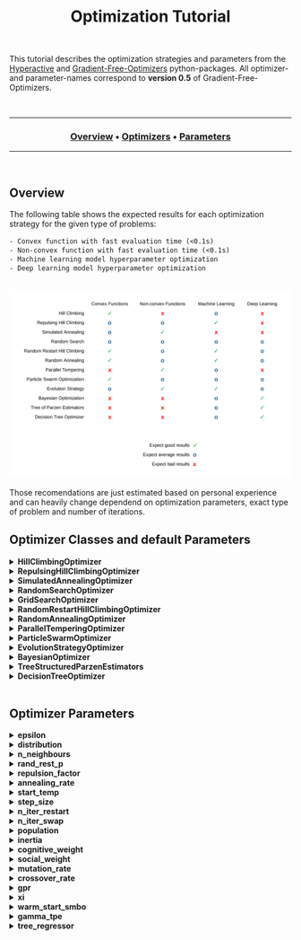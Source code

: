 <h1 align="center"> 
  Optimization Tutorial
</h1>

<br>

This tutorial describes the optimization strategies and parameters from the [Hyperactive](https://github.com/SimonBlanke/Hyperactive) and [Gradient-Free-Optimizers](https://github.com/SimonBlanke/Gradient-Free-Optimizers) python-packages. All optimizer- and parameter-names correspond to **version 0.5** of Gradient-Free-Optimizers.

<br>

---

<div align="center"><a name="menu"></a>
  <h3>
    <a href="https://github.com/SimonBlanke/optimization-tutorial#overview">Overview</a> •
    <a href="https://github.com/SimonBlanke/optimization-tutorial#optimizer-classes-and-default-parameters">Optimizers</a> •
    <a href="https://github.com/SimonBlanke/optimization-tutorial#optimizer-parameters">Parameters</a>
  </h3>
</div>

---

<br>

## Overview

The following table shows the expected results for each optimization strategy for the given type of problems:

    - Convex function with fast evaluation time (<0.1s)
    - Non-convex function with fast evaluation time (<0.1s)
    - Machine learning model hyperparameter optimization
    - Deep learning model hyperparameter optimization

<p align="center">
  <br>
  <img src="./docs/_images/optimizer_table.png" width="950">
  <br>
</p>
Those recomendations are just estimated based on personal experience and can heavily change dependend on optimization parameters, exact type of problem and number of iterations.


<br>

## Optimizer Classes and default Parameters

<details>
<summary><b> HillClimbingOptimizer</b></summary>
  
<br>
  
---
  
  
Hill climbing is a very basic optimization technique, that explores the search space only localy. It starts at an initial point, which is often chosen randomly and continues to move to positions with a better solution. It has no method against getting stuck in local optima.

**Available parameters:**
  - epsilon=0.05
  - distribution="normal"
  - n_neighbours=3
  - rand_rest_p=0

**Use case/properties:**
  - Never as a first method of optimization
  - When you have a very good initial point to start from
  - If the search space is very simple and has few local optima or saddle points

---

</details>


<details>
<summary><b> RepulsingHillClimbingOptimizer</b></summary>
  
<br>
  
---
  
**Available parameters:**
  - epsilon=0.05
  - distribution="normal"
  - n_neighbours=3
  - rand_rest_p=0
  - repulsion_factor=3

**Use case/properties:**
  - When you have a good initial point to start from

---
  
</details>


<details>
<summary><b> SimulatedAnnealingOptimizer</b></summary>

<br>

---
  
Simulated annealing chooses its next possible position similar to hill climbing, but it accepts worse results with a probability that decreases with time:

<p align="center">
  <a href="equation">
    <img src="https://latex.codecogs.com/gif.latex?p%20%3D%20exp%20%5Cleft%20%28%20-%5Cfrac%7B%5CDelta%20f_%7Bnorm%7D%7D%7BT%7D%20%5Cright%20%29">
  </a>
</p>

It simulates a temperature that decreases with each iteration, similar to a material cooling down. The following normalization is used to calculate the probability independent of the metric:

<p align="center">
  <a href="equation">
    <img src="https://latex.codecogs.com/gif.latex?%5CDelta%20f_%7Bnorm%7D%20%3D%20%5Cfrac%7Bf%28y%29%20-%20f%28y%29%7D%7Bf%28y%29%20&plus;%20f%28y%29%7D">
  </a>
</p>


**Available parameters:**
  - epsilon=0.05
  - distribution="normal"
  - n_neighbours=3
  - rand_rest_p=0
  - annealing_rate=0.975
  - start_temp=1

**Use case/properties:**
- When you have a good initial point to start from, but expect the surrounding search space to be very complex
- Good as a second method of optimization

---
  
</details>


<details>
<summary><b> RandomSearchOptimizer</b></summary>

<br>

---
  
The random search explores by choosing a new position at random after each iteration. Some random search implementations choose a new position within a large hypersphere around the current position. The implementation in hyperactive is purely random across the search space in each step.

**Use case/properties:**
  - Very good as a first method of optimization or to start exploring the search space
  - For a short optimization run to get an acceptable solution

---
  
</details>


<details>
<summary><b> GridSearchOptimizer</b></summary>

<br>

---
  
The grid-search explores the search space one step at a time following a diagonal grid like structure. It does not take the score from the objective function into account, but follows the grid until the entire search space is explored.

**Available parameters:**
  - step_size=1
  
**Use case/properties:**
  - Very good as a first method of optimization or to start exploring the search space

---
  
</details>




<details>
<summary><b> RandomRestartHillClimbingOptimizer</b></summary>

<br>

---
  
Random restart hill climbing works by starting a hill climbing search and jumping to a random new position after a number of iterations.

**Available parameters:**
  - epsilon=0.05
  - distribution="normal"
  - n_neighbours=3
  - rand_rest_p=0
  - n_iter_restart=10

**Use case/properties:**
  - Good as a first method of optimization
  - For a short optimization run to get an acceptable solution

---
  
</details>


<details>
<summary><b> RandomAnnealingOptimizer</b></summary>
  
<br>

---
  
An algorithm that chooses a new position within a large hypersphere around the current position. This hypersphere gets smaller over time.

**Available parameters:**
  - epsilon=0.05
  - distribution="normal"
  - n_neighbours=3
  - rand_rest_p=0.03
  - annealing_rate=0.975
  - start_temp=1

**Use case/properties:**
  - Disclaimer: I have not seen this algorithm before, but invented it myself. It seems to be a good alternative to the other random algorithms
  - Good as a first method of optimization
  - For a short optimization run to get an acceptable solution

---
  
</details>


<details>
<summary><b> ParallelTemperingOptimizer</b></summary>

<br>

---
  
Parallel Tempering initializes multiple simulated annealing searches with different temperatures and chooses to swap those temperatures with the following probability:


**Available parameters:**
  - population=10
  - n_iter_swap=10
  - rand_rest_p=0

**Use case/properties:**
  - Not as dependend of a good initial position as simulated annealing
  - If you have enough time for many model evaluations

---
  
</details>


<details>
<summary><b> ParticleSwarmOptimizer</b></summary>

<br>

---
  
Particle swarm optimization works by initializing a number of positions at the same time and moving all of those closer to the best one after each iteration.

**Available parameters:**
  - population=10
  - inertia=0.5
  - cognitive_weight=0.5
  - social_weight=0.5
  - rand_rest_p=0

**Use case/properties:**
  - If the search space is complex and large
  - If you have enough time for many model evaluations

---
  
</details>


<details>
<summary><b> EvolutionStrategyOptimizer</b></summary>

<br>

---
  
Evolution strategy mutates and combines the best individuals of a population across a number of generations without transforming them into an array of bits (like genetic algorithms) but uses the real values of the positions.

**Available parameters:**
  - population=10
  - mutation_rate=0.7
  - crossover_rate=0.3
  - rand_rest_p=0

**Use case/properties:**
  - If the search space is very complex and large
  - If you have enough time for many model evaluations

---
  
</details>


<details>
<summary><b> BayesianOptimizer</b></summary>

<br>

---
  
Bayesian optimization chooses new positions by calculating the expected improvement of every position in the search space based on a gaussian process that trains on already evaluated positions.

**Available parameters:**
  - gpr=gaussian_process["gp_nonlinear"]
  - xi=0.03
  - warm_start_smbo=None
  - rand_rest_p=0

**Use case/properties:**
  - If model evaluations take a long time
  - If you do not want to do many iterations
  - If your search space is not to big

---
  
</details>


<details>
<summary><b> TreeStructuredParzenEstimators</b></summary>

<br>

---
  
Tree of Parzen Estimators also chooses new positions by calculating the expected improvement. It does so by calculating the ratio of probability being among the best positions and the worst positions. Those probabilities are determined with a kernel density estimator, that is trained on alrady evaluated positions.

**Available parameters:**
  - gamma_tpe=0.5
  - warm_start_smbo=None
  - rand_rest_p=0

**Use case/properties:**
  - If model evaluations take a long time
  - If you do not want to do many iterations
  - If your search space is not to big

---
  
</details>


<details>
<summary><b> DecisionTreeOptimizer</b></summary>

<br>

---
  
**Available parameters:**
  - tree_regressor="extra_tree"
  - xi=0.01
  - warm_start_smbo=None
  - rand_rest_p=0

---
  
</details>



<br>

## Optimizer Parameters


<details>
<summary><b> epsilon</b></summary>

<br>

---

When climbing to new positions epsilon determines how far the hill climbing based algorithm jumps from one position to the next points. Higher epsilon leads to longer jumps.

**available values:** float

**Used by:**
  - HillClimbingOptimizer
  - RepulsingHillClimbingOptimizer
  - SimulatedAnnealingOptimizer
  - RandomRestartHillClimbingOptimizer
  - RandomAnnealingOptimizer
  - ParallelTemperingOptimizer
  - ParticleSwarmOptimizer
  - EvolutionStrategyOptimizer

---
  
</details>



<details>
<summary><b> distribution</b></summary>

<br>

---
  
The mathematical distribution the algorithm draws samples from. 

**available values:** str; "normal", "laplace", "logistic", "gumbel"

**Used by:**
  - HillClimbingOptimizer
  - RepulsingHillClimbingOptimizer
  - SimulatedAnnealingOptimizer
  - RandomRestartHillClimbingOptimizer
  - RandomAnnealingOptimizer
  - ParallelTemperingOptimizer
  - ParticleSwarmOptimizer
  - EvolutionStrategyOptimizer

---
  
</details>



<details>
<summary><b> n_neighbours</b></summary>

<br>

---
  
The number of positions the algorithm explores from its current postion before jumping to the best one.

**available values:** int

**Used by:**
  - HillClimbingOptimizer
  - RepulsingHillClimbingOptimizer
  - SimulatedAnnealingOptimizer
  - RandomRestartHillClimbingOptimizer
  - RandomAnnealingOptimizer
  - ParallelTemperingOptimizer
  - ParticleSwarmOptimizer
  - EvolutionStrategyOptimizer

---
  
</details>



<details>
<summary><b> rand_rest_p</b></summary>

<br>

---
  
Probability for the optimization algorithm to jump to a random position in an iteration step.

**available values:** float; [0.0, ... ,0.5, ... ,1]

**Used by:**
  - HillClimbingOptimizer
  - RepulsingHillClimbingOptimizer
  - SimulatedAnnealingOptimizer
  - RandomRestartHillClimbingOptimizer
  - RandomAnnealingOptimizer
  - ParallelTemperingOptimizer
  - ParticleSwarmOptimizer
  - EvolutionStrategyOptimizer
  - BayesianOptimizer
  - TreeStructuredParzenEstimators
  - DecisionTreeOptimizer

---
  
</details>



<details>
<summary><b> repulsion_factor</b></summary>

<br>

---
  
If the algorithm does not find a better position the repulsion factor increases epsilon for the next jump.

**available values:** float

**Used by:**
  - RepulsingHillClimbingOptimizer

---
  
</details>



<details>
<summary><b> annealing_rate</b></summary>

<br>

---
  
Rate at which the temperatur-value of the algorithm decreases. An annealing rate above 1 increases the temperature over time.

**available values:** float; [0.0, ... ,0.5, ... ,1]

**Used by:**
  - SimulatedAnnealingOptimizer
  - RandomAnnealingOptimizer
  - ParallelTemperingOptimizer

---
  
</details>



<details>
<summary><b> start_temp</b></summary>

<br>

---
  
The start temperatur determines the probability for the algorithm to jump to a worse position.

**available values:** float

**Used by:**
  - SimulatedAnnealingOptimizer
  - RandomAnnealingOptimizer
  - ParallelTemperingOptimizer

---
  
</details>



<details>
<summary><b> step_size</b></summary>

<br>

---
  
The number of steps the grid search takes after each iteration. If this parameter is set to 3 the grid search won't select the next position, but the one it would normally select after 3 iterations. This way we get a sparse grid after the first pass through the search space. After the first pass is done the grid search starts at the beginning and does a second pass with the same step size. And a third pass after that.

**available values:** int

**Used by:**
  - GridSearchOptimizer

---
  
</details>




<details>
<summary><b> n_iter_restart</b></summary>

<br>

---
  
The number of iterations the algorithm performs before jumping to a random position.

**available values:** int

**Used by:**
  - RandomRestartHillClimbingOptimizer

---
  
</details>



<details>
<summary><b> n_iter_swap</b></summary>

<br>

---
  
The number of iterations the algorithm performs before switching temperatures of the individual optimizers in the population.

**available values:** int

**Used by:**
  - ParallelTemperingOptimizer

---
  
</details>



<details>
<summary><b> population</b></summary>

<br>
  
---

Size of the population for population-based optimization algorithms.

**available values:** float

**Used by:**
  - ParallelTemperingOptimizer
  - ParticleSwarmOptimizer
  - EvolutionStrategyOptimizer

---
  
</details>



<details>
<summary><b> inertia</b></summary>

<br>

---
  
The inertia of the movement of the individual optimizers in the population.

**available values:** float

**Used by:**
  - ParticleSwarmOptimizer

---
  
</details>



<details>
<summary><b> cognitive_weight</b></summary>

<br>

---
  
A factor of the movement towards the personal best position of the individual optimizers in the population.

**available values:** float

**Used by:**
  - ParticleSwarmOptimizer

---
  
</details>



<details>
<summary><b> social_weight</b></summary>

<br>

---
  
A factor of the movement towards the global best position of the individual optimizers in the population.

**available values:** float

**Used by:**
  - ParticleSwarmOptimizer

---
  
</details>



<details>
<summary><b> mutation_rate</b></summary>

<br>

---
  
Probability of an individual in the population to perform an hill climbing step.

**available values:** float

**Used by:**
  - EvolutionStrategyOptimizer

---
  
</details>



<details>
<summary><b> crossover_rate</b></summary>

<br>

---
  
Probability of an individual to perform a crossover with the best individual in the population.

**available values:** float

**Used by:**
  - EvolutionStrategyOptimizer

---
  
</details>



<details>
<summary><b> gpr</b></summary>

<br>

---
  
The access to the surrogate model class. Example surrogate model classes can be found in a separate
[repository](https://github.com/SimonBlanke/surrogate-models).

**available values:** class

**Used by:**
  - BayesianOptimizer

---
  
</details>



<details>
<summary><b> xi</b></summary>

<br>

---
  
Parameter for the expected uncertainty of the estimation.

**available values:** float

**Used by:**
  - BayesianOptimizer
  - DecisionTreeOptimizer

---
  
</details>



<details>
<summary><b> warm_start_smbo</b></summary>

<br>

---
  
Dataframe that contains the search data of a previous optimization run.

**available values:** dataframe

**Used by:**
  - BayesianOptimizer
  - TreeStructuredParzenEstimators
  - DecisionTreeOptimizer

---
  
</details>



<details>
<summary><b> gamma_tpe</b></summary>

<br>

---
  
Separates the explored positions into good and bad.

**available values:** float; [0.0, ... ,0.5, ... ,1]

**Used by:**
  - TreeStructuredParzenEstimators

---
  
</details>



<details>
<summary><b> tree_regressor</b></summary>

<br>

---
  
The access to the surrogate model class. Example surrogate model classes can be found in a separate
[repository](https://github.com/SimonBlanke/surrogate-models).

**available values:** class

**Used by:**
  - DecisionTreeOptimizer

---
  
</details>

